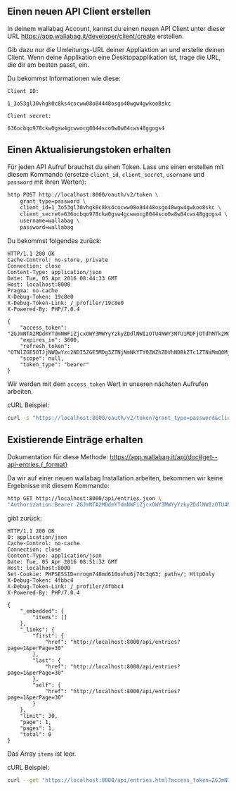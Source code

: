 Einen neuen API Client erstellen
--------------------------------

In deinem wallabag Account, kannst du einen neuen API Client unter
dieser URL https://app.wallabag.it/developer/client/create erstellen.

Gib dazu nur die Umleitungs-URL deiner Appliaktion an und erstelle
deinen Client. Wenn deine Applikation eine Desktopapplikation ist, trage
die URL, die dir am besten passt, ein.

Du bekommst Informationen wie diese:

```
Client ID:

1_3o53gl30vhgk0c8ks4cocww08o84448osgo40wgw4gwkoo8skc

Client secret:

636ocbqo978ckw0gsw4gcwwocg8044sco0w8w84cws48ggogs4
```

Einen Aktualisierungstoken erhalten
-----------------------------------

Für jeden API Aufruf brauchst du einen Token. Lass uns einen erstellen
mit diesem Kommando (ersetze `client_id`, `client_secret`, `username`
und `password` mit ihren Werten):

```bash
http POST http://localhost:8000/oauth/v2/token \
    grant_type=password \
    client_id=1_3o53gl30vhgk0c8ks4cocww08o84448osgo40wgw4gwkoo8skc \
    client_secret=636ocbqo978ckw0gsw4gcwwocg8044sco0w8w84cws48ggogs4 \
    username=wallabag \
    password=wallabag
```

Du bekommst folgendes zurück:

```http
HTTP/1.1 200 OK
Cache-Control: no-store, private
Connection: close
Content-Type: application/json
Date: Tue, 05 Apr 2016 08:44:33 GMT
Host: localhost:8000
Pragma: no-cache
X-Debug-Token: 19c8e0
X-Debug-Token-Link: /_profiler/19c8e0
X-Powered-By: PHP/7.0.4

{
    "access_token": "ZGJmNTA2MDdmYTdmNWFiZjcxOWY3MWYyYzkyZDdlNWIzOTU4NWY3NTU1MDFjOTdhMTk2MGI3YjY1ZmI2NzM5MA",
    "expires_in": 3600,
    "refresh_token": "OTNlZGE5OTJjNWQwYzc2NDI5ZGE5MDg3ZTNjNmNkYTY0ZWZhZDVhNDBkZTc1ZTNiMmQ0MjQ0OThlNTFjNTQyMQ",
    "scope": null,
    "token_type": "bearer"
}
```

Wir werden mit dem `access_token` Wert in unseren nächsten Aufrufen
arbeiten.

cURL Beispiel:

```bash
curl -s "https://localhost:8000/oauth/v2/token?grant_type=password&client_id=1_3o53gl30vhgk0c8ks4cocww08o84448osgo40wgw4gwkoo8skc&client_secret=636ocbqo978ckw0gsw4gcwwocg8044sco0w8w84cws48ggogs4&username=wallabag&password=wallabag"
```

Existierende Einträge erhalten
------------------------------

Dokumentation für diese Methode:
https://app.wallabag.it/api/doc#get--api-entries.{_format}

Da wir auf einer neuen wallabag Installation arbeiten, bekommen wir
keine Ergebnisse mit diesem Kommando:

```bash
http GET http://localhost:8000/api/entries.json \
"Authorization:Bearer ZGJmNTA2MDdmYTdmNWFiZjcxOWY3MWYyYzkyZDdlNWIzOTU4NWY3NTU1MDFjOTdhMTk2MGI3YjY1ZmI2NzM5MA"
```

gibt zurück:

```http
HTTP/1.1 200 OK
0: application/json
Cache-Control: no-cache
Connection: close
Content-Type: application/json
Date: Tue, 05 Apr 2016 08:51:32 GMT
Host: localhost:8000
Set-Cookie: PHPSESSID=nrogm748md610ovhu6j70c3q63; path=/; HttpOnly
X-Debug-Token: 4fbbc4
X-Debug-Token-Link: /_profiler/4fbbc4
X-Powered-By: PHP/7.0.4

{
    "_embedded": {
        "items": []
    },
    "_links": {
        "first": {
            "href": "http://localhost:8000/api/entries?page=1&perPage=30"
        },
        "last": {
            "href": "http://localhost:8000/api/entries?page=1&perPage=30"
        },
        "self": {
            "href": "http://localhost:8000/api/entries?page=1&perPage=30"
        }
    },
    "limit": 30,
    "page": 1,
    "pages": 1,
    "total": 0
}
```

Das Array `items` ist leer.

cURL Beispiel:

```bash
curl --get "https://localhost:8000/api/entries.html?access_token=ZGJmNTA2MDdmYTdmNWFiZjcxOWY3MWYyYzkyZDdlNWIzOTU4NWY3NTU1MDFjOTdhMTk2MGI3YjY1ZmI2NzM5MA"
```
